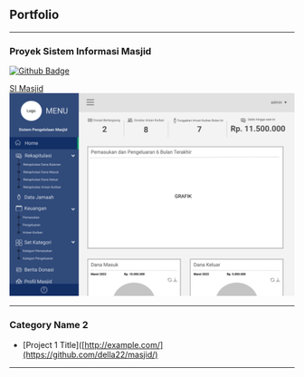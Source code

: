## Portfolio

---

### Proyek Sistem Informasi Masjid

 [![Github Badge](https://img.shields.io/badge/-della22-grey?style=flat&logo=github&logoColor=white&link=https://github.com/della22/masjid/)](https://www.github.com/della22/masjid/)

[SI Masjid](https://github.com/della22/masjid)
<img src="images/dashboard.png?raw=true"/>

---

### Category Name 2

- [Project 1 Title]([http://example.com/](https://github.com/della22/masjid/)

---
